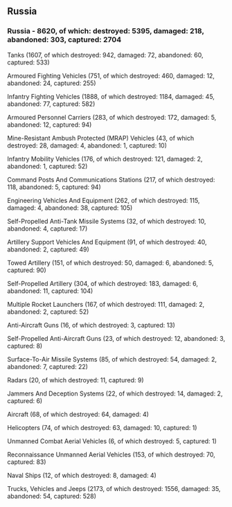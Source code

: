 
 
 ## Russia
 
 ### Russia - 8620, of which: destroyed: 5395, damaged: 218, abandoned: 303, captured: 2704

 

 

 Tanks (1607, of which destroyed: 942, damaged: 72, abandoned: 60, captured: 533)

 Armoured Fighting Vehicles (751, of which destroyed: 460, damaged: 12, abandoned: 24, captured: 255)

 Infantry Fighting Vehicles (1888, of which destroyed: 1184, damaged: 45, abandoned: 77, captured: 582)

 Armoured Personnel Carriers (283, of which destroyed: 172, damaged: 5, abandoned: 12, captured: 94)

 Mine-Resistant Ambush Protected (MRAP) Vehicles (43, of which destroyed: 28, damaged: 4, abandoned: 1, captured: 10)

 Infantry Mobility Vehicles (176, of which destroyed: 121, damaged: 2, abandoned: 1, captured: 52)

 Command Posts And Communications Stations (217, of which destroyed: 118, abandoned: 5, captured: 94)

 Engineering Vehicles And Equipment (262, of which destroyed: 115, damaged: 4, abandoned: 38, captured: 105)

 Self-Propelled Anti-Tank Missile Systems (32, of which destroyed: 10, abandoned: 4, captured: 17)

 Artillery Support Vehicles And Equipment (91, of which destroyed: 40, abandoned: 2, captured: 49)

 Towed Artillery (151, of which destroyed: 50, damaged: 6, abandoned: 5, captured: 90)

 Self-Propelled Artillery (304, of which destroyed: 183, damaged: 6, abandoned: 11, captured: 104)

 Multiple Rocket Launchers (167, of which destroyed: 111, damaged: 2, abandoned: 2, captured: 52)

 Anti-Aircraft Guns (16, of which destroyed: 3, captured: 13)

 Self-Propelled Anti-Aircraft Guns (23, of which destroyed: 12, abandoned: 3, captured: 8)

 Surface-To-Air Missile Systems (85, of which destroyed: 54, damaged: 2, abandoned: 7, captured: 22)

 Radars (20, of which destroyed: 11, captured: 9)

 Jammers And Deception Systems (22, of which destroyed: 14, damaged: 2, captured: 6)

 Aircraft (68, of which destroyed: 64, damaged: 4)

 Helicopters (74, of which destroyed: 63, damaged: 10, captured: 1)

 Unmanned Combat Aerial Vehicles (6, of which destroyed: 5, captured: 1)

 Reconnaissance Unmanned Aerial Vehicles (153, of which destroyed: 70, captured: 83)

 Naval Ships (12, of which destroyed: 8, damaged: 4)

 Trucks, Vehicles and Jeeps (2173, of which destroyed: 1556, damaged: 35, abandoned: 54, captured: 528)

